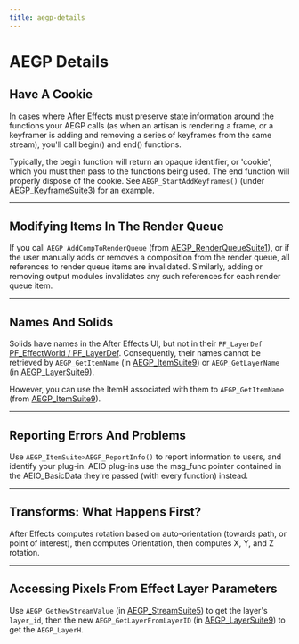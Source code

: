 ```yaml
---
title: aegp-details
---
```

# AEGP Details

## Have A Cookie

In cases where After Effects must preserve state information around the functions your AEGP calls (as when an artisan is rendering a frame, or a keyframer is adding and removing a series of keyframes from the same stream), you'll call begin() and end() functions.

Typically, the begin function will return an opaque identifier, or 'cookie', which you must then pass to the functions being used. The end function will properly dispose of the cookie. See `AEGP_StartAddKeyframes()` (under [AEGP_KeyframeSuite3](aegp-suites.md#aegp_keyframesuite3)) for an example.

---

## Modifying Items In The Render Queue

If you call `AEGP_AddCompToRenderQueue` (from [AEGP_RenderQueueSuite1](aegp-suites.md#aegp_renderqueuesuite1)), or if the user manually adds or removes a composition from the render queue, all references to render queue items are invalidated. Similarly, adding or removing output modules invalidates any such references for each render queue item.

---

## Names And Solids

Solids have names in the After Effects UI, but not in their `PF_LayerDef` [PF_EffectWorld / PF_LayerDef](../../effect-basics/PF_EffectWorld). Consequently, their names cannot be retrieved by `AEGP_GetItemName` (in [AEGP_ItemSuite9](aegp-suites.md#aegp_itemsuite9)) or `AEGP_GetLayerName` (in [AEGP_LayerSuite9](aegp-suites.md#aegp_layersuite9)).

However, you can use the ItemH associated with them to `AEGP_GetItemName` (from [AEGP_ItemSuite9](aegp-suites.md#aegp_itemsuite9)).

---

## Reporting Errors And Problems

Use `AEGP_ItemSuite>AEGP_ReportInfo()` to report information to users, and identify your plug-in. AEIO plug-ins use the msg_func pointer contained in the AEIO_BasicData they're passed (with every function) instead.

---

## Transforms: What Happens First?

After Effects computes rotation based on auto-orientation (towards path, or point of interest), then computes Orientation, then computes X, Y, and Z rotation.

---

## Accessing Pixels From Effect Layer Parameters

Use `AEGP_GetNewStreamValue` (in [AEGP_StreamSuite5](aegp-suites.md#aegp_streamsuite5)) to get the layer's `layer_id`, then the new `AEGP_GetLayerFromLayerID` (in [AEGP_LayerSuite9](aegp-suites.md#aegp_layersuite9)) to get the `AEGP_LayerH`.
